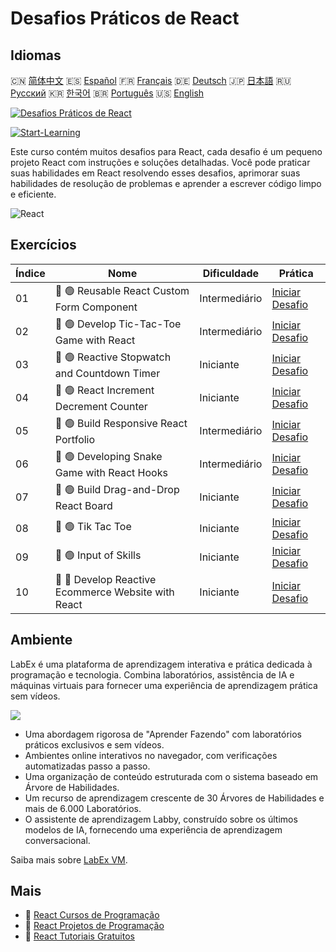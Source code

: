 # Desafios Práticos de React

## Idiomas

🇨🇳 [简体中文](README_zh.md) 🇪🇸 [Español](README_es.md) 🇫🇷 [Français](README_fr.md) 🇩🇪 [Deutsch](README_de.md) 🇯🇵 [日本語](README_ja.md) 🇷🇺 [Русский](README_ru.md) 🇰🇷 [한국어](README_ko.md) 🇧🇷 [Português](README_pt.md) 🇺🇸 [English](README.md) 

[![Desafios Práticos de React](https://cover-creator.labex.io/react-practice-challenges.png?lang=pt)](https://labex.io/pt/courses/react-practice-challenges)

[![Start-Learning](https://img.shields.io/badge/Start-Learning-whitesmoke?style=for-the-badge)](https://labex.io/pt/courses/react-practice-challenges)

Este curso contém muitos desafios para React, cada desafio é um pequeno projeto React com instruções e soluções detalhadas. Você pode praticar suas habilidades em React resolvendo esses desafios, aprimorar suas habilidades de resolução de problemas e aprender a escrever código limpo e eficiente.

![React](https://img.shields.io/badge/React-whitesmoke?style=for-the-badge&logo=react)


## Exercícios

|   Índice | Nome                                                | Dificuldade   | Prática                                                                                                                          |
|----------|-----------------------------------------------------|---------------|----------------------------------------------------------------------------------------------------------------------------------|
|       01 | 🎯 🟢 Reusable React Custom Form Component          | Intermediário | <a target='_blank' href='https://labex.io/pt/labs/react-reusable-react-custom-form-component-67586'>Iniciar Desafio</a>          |
|       02 | 🎯 🟢 Develop Tic-Tac-Toe Game with React           | Intermediário | <a target='_blank' href='https://labex.io/pt/labs/react-develop-tic-tac-toe-game-with-react-67587'>Iniciar Desafio</a>           |
|       03 | 🎯 🟢 Reactive Stopwatch and Countdown Timer        | Iniciante     | <a target='_blank' href='https://labex.io/pt/labs/react-reactive-stopwatch-and-countdown-timer-67593'>Iniciar Desafio</a>        |
|       04 | 🎯 🟢 React Increment Decrement Counter             | Iniciante     | <a target='_blank' href='https://labex.io/pt/labs/react-react-increment-decrement-counter-67585'>Iniciar Desafio</a>             |
|       05 | 🎯 🟢 Build Responsive React Portfolio              | Intermediário | <a target='_blank' href='https://labex.io/pt/labs/react-build-responsive-react-portfolio-67591'>Iniciar Desafio</a>              |
|       06 | 🎯 🟢 Developing Snake Game with React Hooks        | Intermediário | <a target='_blank' href='https://labex.io/pt/labs/react-developing-snake-game-with-react-hooks-67592'>Iniciar Desafio</a>        |
|       07 | 🎯 🟢 Build Drag-and-Drop React Board               | Iniciante     | <a target='_blank' href='https://labex.io/pt/labs/react-build-drag-and-drop-react-board-67588'>Iniciar Desafio</a>               |
|       08 | 🎯 🟢 Tik Tac Toe                                   | Iniciante     | <a target='_blank' href='https://labex.io/pt/labs/react-tik-tac-toe-67594'>Iniciar Desafio</a>                                   |
|       09 | 🎯 🟢 Input of Skills                               | Iniciante     | <a target='_blank' href='https://labex.io/pt/labs/react-input-of-skills-67590'>Iniciar Desafio</a>                               |
|       10 | 🎯 🔵 Develop Reactive Ecommerce Website with React | Iniciante     | <a target='_blank' href='https://labex.io/pt/labs/react-develop-reactive-ecommerce-website-with-react-67589'>Iniciar Desafio</a> |

## Ambiente

LabEx é uma plataforma de aprendizagem interativa e prática dedicada à programação e tecnologia. Combina laboratórios, assistência de IA e máquinas virtuais para fornecer uma experiência de aprendizagem prática sem vídeos.

![](https://tutorial-screenshot.getvm.io/images/vm-1725247253.png)

- Uma abordagem rigorosa de "Aprender Fazendo" com laboratórios práticos exclusivos e sem vídeos.
- Ambientes online interativos no navegador, com verificações automatizadas passo a passo.
- Uma organização de conteúdo estruturada com o sistema baseado em Árvore de Habilidades.
- Um recurso de aprendizagem crescente de 30 Árvores de Habilidades e mais de 6.000 Laboratórios.
- O assistente de aprendizagem Labby, construído sobre os últimos modelos de IA, fornecendo uma experiência de aprendizagem conversacional.

Saiba mais sobre [LabEx VM](https://support.labex.io/using-labex/virtual-machine).

## Mais

- 🔗 [React Cursos de Programação](https://github.com/labex-labs/awesome-programming-courses)
- 🔗 [React Projetos de Programação](https://github.com/labex-labs/awesome-programming-projects)
- 🔗 [React Tutoriais Gratuitos](https://github.com/labex-labs/react-free-tutorials)

